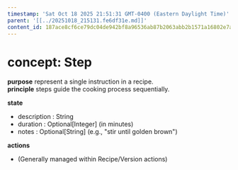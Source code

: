 ```yaml
---
timestamp: 'Sat Oct 18 2025 21:51:31 GMT-0400 (Eastern Daylight Time)'
parent: '[[../20251018_215131.fe6df31e.md]]'
content_id: 187ace8cf6ce79dc04de942bf8a96536ab87b2063abb2b1571a16802e7aea5b3
---
```


# concept: Step

**purpose** represent a single instruction in a recipe.\
**principle** steps guide the cooking process sequentially.

**state**

* description : String
* duration : Optional\[Integer] (in minutes)
* notes : Optional\[String] (e.g., "stir until golden brown")

**actions**

* (Generally managed within Recipe/Version actions)
